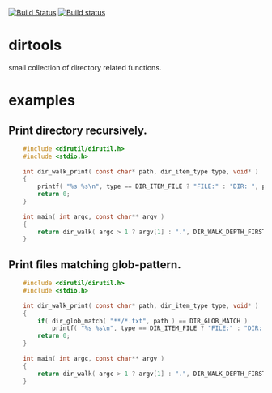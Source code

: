 [![Build Status](https://travis-ci.org/wc-duck/dirutil.svg?branch=master)](https://travis-ci.org/wc-duck/dirutil)
[![Build status](https://ci.appveyor.com/api/projects/status/gu9luwtutq3lkkob?svg=true)](https://ci.appveyor.com/project/wc-duck/dirutil)

# dirtools
small collection of directory related functions.

# examples

## Print directory recursively.

```c
	#include <dirutil/dirutil.h>
	#include <stdio.h>
	
	int dir_walk_print( const char* path, dir_item_type type, void* )
	{
		printf( "%s %s\n", type == DIR_ITEM_FILE ? "FILE:" : "DIR: ", path );
		return 0;
	}
	
	int main( int argc, const char** argv )
	{
		return dir_walk( argc > 1 ? argv[1] : ".", DIR_WALK_DEPTH_FIRST, dir_walk_print, 0 ) == DIR_ERROR_OK;
	}
```

## Print files matching glob-pattern.

```c
	#include <dirutil/dirutil.h>
	#include <stdio.h>
	
	int dir_walk_print( const char* path, dir_item_type type, void* )
	{
		if( dir_glob_match( "**/*.txt", path ) == DIR_GLOB_MATCH )
			printf( "%s %s\n", type == DIR_ITEM_FILE ? "FILE:" : "DIR: ", path );
		return 0;
	}
	
	int main( int argc, const char** argv )
	{
		return dir_walk( argc > 1 ? argv[1] : ".", DIR_WALK_DEPTH_FIRST, dir_walk_print, 0 ) == DIR_ERROR_OK;
	}
```
